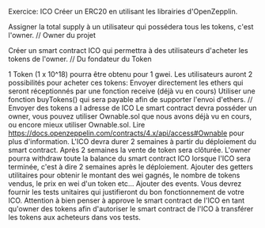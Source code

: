 Exercice: ICO
Créer un ERC20 en utilisant les librairies d'OpenZepplin.

Assigner la total supply à un utilisateur qui possédera tous les tokens, c'est l'owner. // Owner du projet

Créer un smart contract ICO qui permettra à des utilisateurs d'acheter les tokens de l'owner. // Du fondateur du Token

1 Token (1 x 10^18) pourra être obtenu pour 1 gwei.
Les utilisateurs auront 2 possibilités pour acheter ces tokens:
Envoyer directement les ethers qui seront réceptionnés par une fonction receive (déjà vu en cours)
Utiliser une fonction buyTokens() qui sera payable afin de supporter l'envoi d'ethers. // Envoyer des tokens a l adresse de ICO
Le smart contract devra posséder un owner, vous pouvez utiliser Ownable.sol que nous avons déjà vu en cours, ou encore mieux utiliser Ownable.sol. Lire https://docs.openzeppelin.com/contracts/4.x/api/access#Ownable pour plus d'information.
L'ICO devra durer 2 semaines à partir du déploiement du smart contract. Après 2 semaines la vente de token sera clôturée.
L'owner pourra withdraw toute la balance du smart contract ICO lorsque l'ICO sera terminée, c'est à dire 2 semaines après le déploiement.
Ajouter des getters utilitaires pour obtenir le montant des wei gagnés, le nombre de tokens vendus, le prix en wei d'un token etc...
Ajouter des events.
Vous devrez fournir les tests unitaires qui justifieront du bon fonctionnement de votre ICO. Attention à bien penser à approve le smart contract de l'ICO en tant qu'owner des tokens afin d'autoriser le smart contract de l'ICO à transférer les tokens aux acheteurs dans vos tests.

